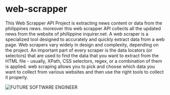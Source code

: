 # web-scrapper
This Web Scrapper API Project is extracting news content or data from the philippines news. 
moreover this web scrapper API collects all the updated news from  the website of phillippine inquirer.net. 
A web scraper is a specialized tool designed to accurately and quickly extract data from a web page. Web scrapers vary widely in design and complexity, 
depending on the project. An important part of every scraper is the data locators (or selectors) that are used to find the data that you want to extract from the 
HTML file - usually, XPath, CSS selectors, regex, or a combination of them is applied. web scraping allows you to pick and choose which data you want to collect 
from various websites and then use the right tools to collect it properly.



![FUTURE SOFTWARE ENGINEER](https://user-images.githubusercontent.com/63585718/149623347-9d2421a0-9ead-47ee-a8d2-db89400682d7.png)
